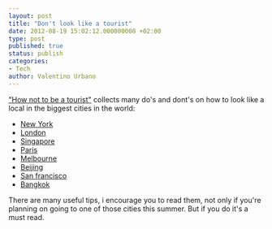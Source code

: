 ```yaml
---
layout: post
title: "Don't look like a tourist"
date: 2012-08-19 15:02:12.000000000 +02:00
type: post
published: true
status: publish
categories:
- Tech
author: Valentino Urbano 
---
```


["How not to be a tourist"][0] collects many do's and dont's on how to look like a local in the biggest cities in the world:

* [New York][1]
* [London][2]
* [Singapore][3]
* [Paris][4]
* [Melbourne][5]
* [Beijing][6]
* [San francisco][7]
* [Bangkok][8]

There are many useful tips, i encourage you to read them, not only if you're planning on going to one of those cities this summer. But if you do it's a must read.


[0]: http://hntbat.com/
[1]: http://hntbat.com/new-york
[2]: http://hntbat.com/london
[3]: http://hntbat.com/singapore
[4]: http://hntbat.com/paris
[5]: http://hntbat.com/melbourne
[6]: http://hntbat.com/beijing
[7]: http://hntbat.com/san-francisco
[8]: http://hntbat.com/bangkok